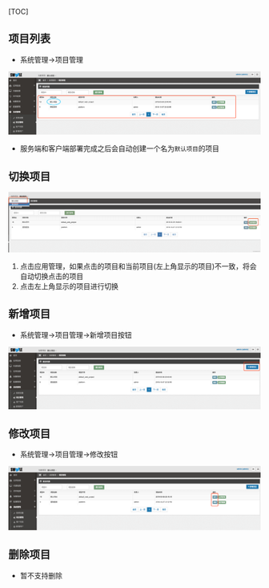 [TOC]
## 项目列表

* 系统管理->项目管理

![WX20190311-054838.png](images/1552254542730-8da32289-9cdc-4f9f-927f-8a865f6a2ee9.png)

- 服务端和客户端部署完成之后会自动创建一个名为`默认项目`的项目

## 切换项目

![image.png](images/watermark,type_d3F5LW1pY3JvaGVp,size_14,text_6K-G5rKD572R57uc54mI5p2D5omA5pyJ,color_FFFFFF,shadow_50,t_80,g_se,x_10,y_10.png)

1. 点击应用管理，如果点击的项目和当前项目(左上角显示的项目)不一致，将会自动切换点击的项目
2. 点击左上角显示的项目进行切换

## 新增项目

* 系统管理->项目管理->新增项目按钮

![新增项目.png](images/1552254967000-57cc5415-d517-49a6-9121-560a1d84057b.png)

## 修改项目

* 系统管理->项目管理->修改按钮

![修改项目.png](images/1552255124133-57f64b5f-93a3-42c9-adbd-204495068b2c.png)

## 删除项目

- 暂不支持删除